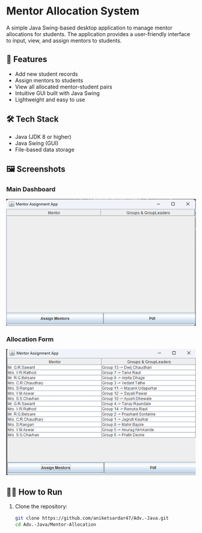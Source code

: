 # Mentor Allocation System

A simple Java Swing-based desktop application to manage mentor allocations for students. The application provides a user-friendly interface to input, view, and assign mentors to students.

## 📌 Features

- Add new student records
- Assign mentors to students
- View all allocated mentor-student pairs
- Intuitive GUI built with Java Swing
- Lightweight and easy to use

## 🛠️ Tech Stack

- Java (JDK 8 or higher)
- Java Swing (GUI)
- File-based data storage

## 🖼️ Screenshots

### Main Dashboard  
![Main Dashboard](S1.png)

### Allocation Form  
![Allocation Form](S2.png)

## 🧑‍💻 How to Run

1. Clone the repository:
   ```bash
   git clone https://github.com/aniketsardar47/Adv.-Java.git
   cd Adv.-Java/Mentor-Allocation
